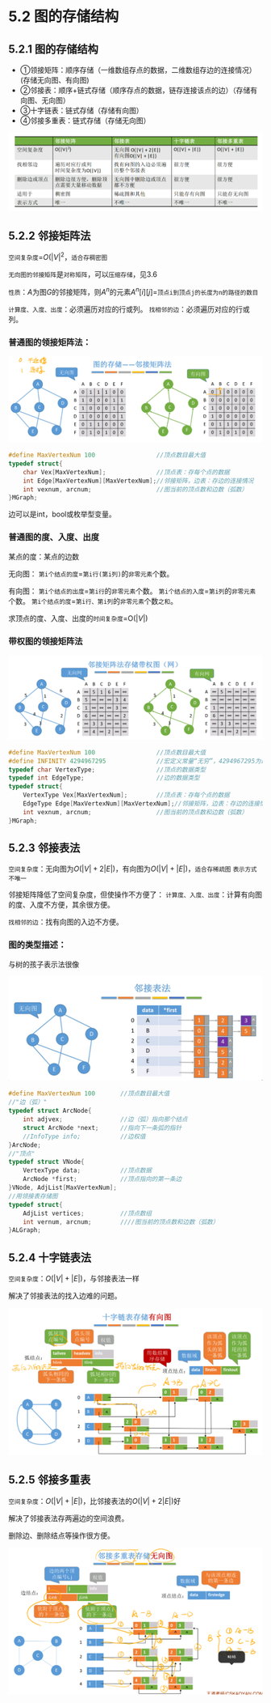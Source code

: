 # 5.2 图的存储结构

## 5.2.1 图的存储结构

- ①领接矩阵：顺序存储（一维数组存点的数据，二维数组存边的连接情况）(存储无向图、有向图)
- ②邻接表：顺序+链式存储（顺序存点的数据，链存连接该点的边）（存储有向图、无向图）
- ③十字链表：链式存储（存储有向图）
- ④邻接多重表：链式存储（存储无向图）

![1637936258196](../images/1637936258196.png)

## 5.2.2 邻接矩阵法

`空间复杂度`=$O(|V|^2$，`适合存稠密图`

`无向图的邻接矩阵`是`对称矩阵`，可以`压缩存储`，见3.6

`性质`：$A$为图$G$的邻接矩阵，则$A^n$的元素$A^n[i][j]$=`顶点i到顶点j的长度为n的路径的数目`

`计算度、入度、出度`：必须遍历对应的行或列。
`找相邻的边`：必须遍历对应的行或列。

### 普通图的领接矩阵法：

![1637846244394](../images/1637846244394.png)

```c
#define MaxVertexNum 100                 //顶点数目最大值
typedef struct{
    char Vex[MaxVertexNum];              //顶点表：存每个点的数据
    int Edge[MaxVertexNum][MaxVertexNum];//邻接矩阵，边表：存边的连接情况
    int vexnum, arcnum;                  //图当前的顶点数和边数（弧数）
}MGraph;
```

边可以是int，bool或枚举型变量。

### 普通图的度、入度、出度

某点的度：某点的边数

无向图：
`第i个结点的度`=`第i行(第i列)`的`非零元素`个数。

有向图：
`第i个结点的出度`=`第i行`的`非零元素`个数。
`第i个结点的入度`=`第i列`的`非零元素`个数。
`第i个结点的度`=`第i行、第i列`的`非零元素`个数`之和`。

求顶点的度、入度、出度的`时间复杂度`=O($|V|$)

### 带权图的领接矩阵法

![1637848061168](../images/1637848061168.png)

```c
#define MaxVertexNum 100                 //顶点数目最大值
#define INFINITY 4294967295              //宏定义常量“无穷”，4294967295为最大的int值
typedef char VertexType;                 //顶点的数据类型
typedef int EdgeType;                    //边的数据类型
typedef struct{
    VertexType Vex[MaxVertexNum];        //顶点表：存每个点的数据
    EdgeType Edge[MaxVertexNum][MaxVertexNum];//邻接矩阵，边表：存边的连接情况
    int vexnum, arcnum;                  //图当前的顶点数和边数（弧数）
}MGraph;
```

## 5.2.3 邻接表法

`空间复杂度`：无向图为$O(|V|+2|E|)$，有向图为$O(|V|+|E|)$，`适合存稀疏图`
`表示方式不唯一`

邻接矩阵降低了空间复杂度，但使操作不方便了：
`计算度、入度、出度`：计算有向图的度、入度不方便，其余很方便。

`找相邻的边`：找有向图的入边不方便。

### 图的类型描述：

与树的孩子表示法很像

![1637934445539](../images/1637934445539.jpg)

```c
#define MaxVertexNum 100       //顶点数目最大值
//"边（弧）"
typedef struct ArcNode{
    int adjvex;                //边（弧）指向那个结点
    struct ArcNode *next;      //指向下一条弧的指针
    //InfoType info;           //边权值
}ArcNode;
//"顶点"
typedef struct VNode{
    VertexType data;           //顶点数据
    ArcNode *first;            //顶点指向的第一条边
}VNode, AdjList[MaxVertexNum];
//用领接表存储图
typedef struct{
    AdjList vertices;          //顶点数组
    int vernum, arcnum;        ////图当前的顶点数和边数（弧数）
}ALGraph;
```

## 5.2.4 十字链表法

`空间复杂度`：$O(|V|+|E|)$，与邻接表法一样

解决了邻接表法的找入边难的问题。

![1637936499284](../images/1637936499284.png)

## 5.2.5 邻接多重表

`空间复杂度`：$O(|V|+|E|)$，比邻接表法的$O(|V|+2|E|)$好

解决了邻接表法存两遍边的空间浪费。

删除边、删除结点等操作很方便。

![1637936777739](../images/1637936777739.png)

